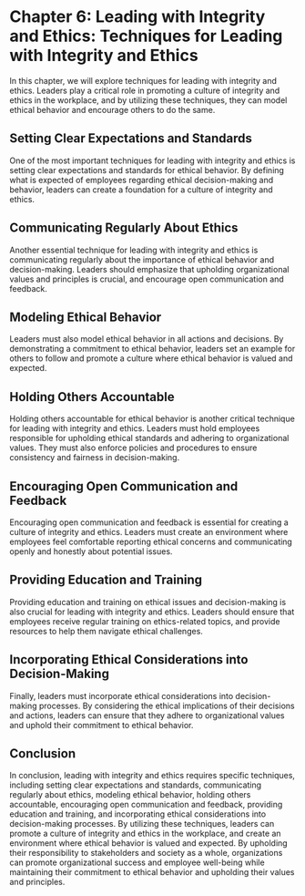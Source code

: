 Chapter 6: Leading with Integrity and Ethics: Techniques for Leading with Integrity and Ethics
==============================================================================================

In this chapter, we will explore techniques for leading with integrity and ethics. Leaders play a critical role in promoting a culture of integrity and ethics in the workplace, and by utilizing these techniques, they can model ethical behavior and encourage others to do the same.

Setting Clear Expectations and Standards
----------------------------------------

One of the most important techniques for leading with integrity and ethics is setting clear expectations and standards for ethical behavior. By defining what is expected of employees regarding ethical decision-making and behavior, leaders can create a foundation for a culture of integrity and ethics.

Communicating Regularly About Ethics
------------------------------------

Another essential technique for leading with integrity and ethics is communicating regularly about the importance of ethical behavior and decision-making. Leaders should emphasize that upholding organizational values and principles is crucial, and encourage open communication and feedback.

Modeling Ethical Behavior
-------------------------

Leaders must also model ethical behavior in all actions and decisions. By demonstrating a commitment to ethical behavior, leaders set an example for others to follow and promote a culture where ethical behavior is valued and expected.

Holding Others Accountable
--------------------------

Holding others accountable for ethical behavior is another critical technique for leading with integrity and ethics. Leaders must hold employees responsible for upholding ethical standards and adhering to organizational values. They must also enforce policies and procedures to ensure consistency and fairness in decision-making.

Encouraging Open Communication and Feedback
-------------------------------------------

Encouraging open communication and feedback is essential for creating a culture of integrity and ethics. Leaders must create an environment where employees feel comfortable reporting ethical concerns and communicating openly and honestly about potential issues.

Providing Education and Training
--------------------------------

Providing education and training on ethical issues and decision-making is also crucial for leading with integrity and ethics. Leaders should ensure that employees receive regular training on ethics-related topics, and provide resources to help them navigate ethical challenges.

Incorporating Ethical Considerations into Decision-Making
---------------------------------------------------------

Finally, leaders must incorporate ethical considerations into decision-making processes. By considering the ethical implications of their decisions and actions, leaders can ensure that they adhere to organizational values and uphold their commitment to ethical behavior.

Conclusion
----------

In conclusion, leading with integrity and ethics requires specific techniques, including setting clear expectations and standards, communicating regularly about ethics, modeling ethical behavior, holding others accountable, encouraging open communication and feedback, providing education and training, and incorporating ethical considerations into decision-making processes. By utilizing these techniques, leaders can promote a culture of integrity and ethics in the workplace, and create an environment where ethical behavior is valued and expected. By upholding their responsibility to stakeholders and society as a whole, organizations can promote organizational success and employee well-being while maintaining their commitment to ethical behavior and upholding their values and principles.
